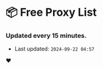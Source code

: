 # :package: Free Proxy List
### Updated every 15 minutes.

- Last updated: `2024-09-22 04:57`

:heart:
